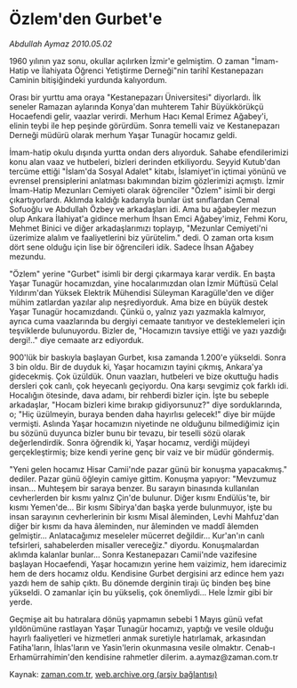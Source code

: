 # Özlem'den Gurbet'e

*Abdullah Aymaz 2010.05.02*

<tr><td class="metin" colspan="2" style="padding-top: 20px; padding-left: 5px; ">1960 yılının yaz sonu, okullar açılırken İzmir'e gelmiştim. O zaman "İmam-Hatip ve İlahiyata Öğrenci Yetiştirme Derneği"nin tarihî Kestanepazarı Caminin bitişiğindeki yurdunda kalıyordum.</td></tr><tr><td class="metin" colspan="2" style="padding-top: 20px; padding-left: 5px; "><p>Orası bir yurttu ama oraya "Kestanepazarı Üniversitesi" diyorlardı. İlk seneler Ramazan aylarında Konya'dan muhterem Tahir Büyükkörükçü Hocaefendi gelir, vaazlar verirdi. Merhum Hacı Kemal Erimez Ağabey'i, elinin teybi ile hep peşinde görürdüm. Sonra temelli vaiz ve Kestanepazarı Derneği müdürü olarak merhum Yaşar Tunagür hocamız geldi.
<p>İmam-hatip okulu dışında yurtta ondan ders alıyorduk. Sahabe efendilerimizi konu alan vaaz ve hutbeleri, bizleri derinden etkiliyordu. Seyyid Kutub'dan tercüme ettiği "İslam'da Sosyal Adalet" kitabı, İslamiyet'in içtimai yönünü ve evrensel prensiplerini anlatması bakımından bizim gözlerimizi açmıştı. İzmir İmam-Hatip Mezunları Cemiyeti olarak öğrenciler "Özlem" isimli bir dergi çıkartıyorlardı. Aklımda kaldığı kadarıyla bunlar üst sınıflardan Cemal Sofuoğlu ve Abdullah Özbey ve arkadaşları idi. Ama bu ağabeyler mezun olup Ankara İlahiyat'a gidince merhum İhsan Emci Ağabey'imiz, Fehmi Koru, Mehmet Binici ve diğer arkadaşlarımızı toplayıp, "Mezunlar Cemiyeti'ni üzerimize alalım ve faaliyetlerini biz yürütelim." dedi. O zaman orta kısım dört sene olduğu için lise bir öğrencileri idik. Sadece İhsan Ağabey mezundu. 
<p>"Özlem" yerine "Gurbet" isimli bir dergi çıkarmaya karar verdik. En başta Yaşar Tunagür hocamızdan, yine hocalarımızdan olan İzmir Müftüsü Celal Yıldırım'dan Yüksek Elektrik Mühendisi Süleyman Karagülle'den ve diğer mühim zatlardan yazılar alıp neşrediyorduk. Ama bize en büyük destek Yaşar Tunagür hocamızdandı. Çünkü o, yalnız yazı yazmakla kalmıyor, ayrıca cuma vaazlarında bu dergiyi cemaate tanıtıyor ve desteklemeleri için teşviklerde bulunuyordu. Bizler de, "Hocamızın tavsiye ettiği ve yazı yazdığı dergi!.." diye cemaate arz ediyorduk.
<p>900'lük bir baskıyla başlayan Gurbet, kısa zamanda 1.200'e yükseldi. Sonra 3 bin oldu. Bir de duyduk ki, Yaşar hocamızın tayini çıkmış, Ankara'ya gidecekmiş. Çok üzüldük. Onun vaazları, hutbeleri ve bize okuttuğu hadis dersleri çok canlı, çok heyecanlı geçiyordu. Ona karşı sevgimiz çok farklı idi. Hocalığın ötesinde, dava adamı, bir rehberdi bizler için. İşte bu sebeple arkadaşlar, "Hocam bizleri kime bırakıp gidiyorsunuz?" diye sorduklarında, o; "Hiç üzülmeyin, buraya benden daha hayırlısı gelecek!" diye bir müjde vermişti. Aslında Yaşar hocamızın niyetinde ne olduğunu bilmediğimiz için bu sözünü duyunca bizler bunu bir tevazu, bir teselli sözü olarak değerlendirdik. Sonra öğrendik ki, Yaşar hocamız, verdiği müjdeyi gerçekleştirmiş; bize kendi yerine genç bir vaiz ve bir müdür göndermiş.
<p>"Yeni gelen hocamız Hisar Camii'nde pazar günü bir konuşma yapacakmış." dediler. Pazar günü öğleyin camiye gittim. Konuşma yapıyor: "Mevzumuz insan... Muhteşem bir saraya benzer. Bu sarayın binasında kullanılan cevherlerden bir kısmı yalnız Çin'de bulunur. Diğer kısmı Endülüs'te, bir kısmı Yemen'de... Bir kısmı Sibirya'dan başka yerde bulunmuyor, işte bu insan sarayının cevherlerinin bir kısmı Misal âleminden, Levhi Mahfuz'dan diğer bir kısmı da hava âleminden, nur âleminden ve maddî âlemden gelmiştir... Anlatacağımız meseleler mücerret değildir... Kur'an'ın canlı tefsirleri, sahabelerden misaller vereceğiz." diyordu. Konuşmalardan aklımda kalanlar bunlar... Sonra Kestanepazarı Camii'nde vazifesine başlayan Hocaefendi, Yaşar hocamızın yerine hem vaizimiz, hem idarecimiz hem de ders hocamız oldu. Kendisine Gurbet dergisini arz edince hem yazı yazdı hem de sahip çıktı. Bu dönemde derginin tirajı üç binden beş bine yükseldi. O zamanlar için bu yükseliş, çok önemliydi... Hele İzmir gibi bir yerde.
<p>Geçmişe ait bu hatıralara dönüş yapmamın sebebi 1 Mayıs günü vefat yıldönümüne rastlayan Yaşar Tunagür hocamızı, yaptığı ve vesile olduğu hayırlı faaliyetleri ve hizmetleri anmak suretiyle hatırlamak, arkasından Fatiha'ların, İhlas'ların ve Yasin'lerin okunmasına vesile olmaktır. Cenab-ı Erhamürrahimin'den kendisine rahmetler dilerim. a.aymaz@zaman.com.tr<br/></p></p></p></p></p></p></td></tr>

Kaynak: [zaman.com.tr](http://zaman.com.tr/yazar.do?yazino=979454), [web.archive.org (arşiv bağlantısı)](http://web.archive.org/web/20100503143001/http://zaman.com.tr:80/yazar.do?yazino=979454)

